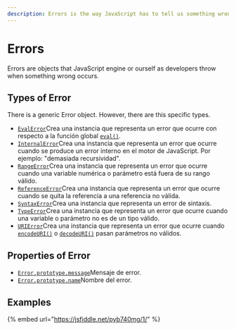 ```yaml
---
description: Errors is the way JavaScript has to tell us something wrong has occurred
---
```


# Errors

Errors are objects that JavaScript engine or ourself as developers throw when something wrong occurs.

## Types of Error

There is a generic Error object. However, there are this specific types.

* [`EvalError`](https://developer.mozilla.org/es/docs/Web/JavaScript/Referencia/Objetos_globales/EvalError)Crea una instancia que representa un error que ocurre con respecto a la función global [`eval()`](https://developer.mozilla.org/es/docs/Web/JavaScript/Referencia/Objetos_globales/eval).
* [`InternalError`](https://developer.mozilla.org/es/docs/Web/JavaScript/Referencia/Objetos_globales/InternalError)Crea una instancia que representa un error que ocurre cuando se produce un error interno en el motor de JavaScript. Por ejemplo: "demasiada recursividad".
* [`RangeError`](https://developer.mozilla.org/es/docs/Web/JavaScript/Referencia/RangeError)Crea una instancia que representa un error que ocurre cuando una variable numérica o parámetro está fuera de su rango válido.
* [`ReferenceError`](https://developer.mozilla.org/es/docs/Web/JavaScript/Referencia/Objetos_globales/ReferenceError)Crea una instancia que representa un error que ocurre cuando se quita la referencia a una referencia no válida.
* [`SyntaxError`](https://developer.mozilla.org/es/docs/Web/JavaScript/Referencia/Objetos_globales/SyntaxError)Crea una instancia que representa un error de sintaxis.
* [`TypeError`](https://developer.mozilla.org/es/docs/Web/JavaScript/Referencia/TypeError)Crea una instancia que representa un error que ocurre cuando una variable o parámetro no es de un tipo válido.
* [`URIError`](https://developer.mozilla.org/es/docs/Web/JavaScript/Referencia/Objetos_globales/URIError)Crea una instancia que representa un error que ocurre cuando [`encodeURI()`](https://developer.mozilla.org/es/docs/Web/JavaScript/Referencia/Objetos_globales/encodeURI) o [`decodeURI()`](https://developer.mozilla.org/es/docs/Web/JavaScript/Referencia/Objetos_globales/decodeURI) pasan parámetros no válidos.

## Properties of Error

* [`Error.prototype.message`](https://developer.mozilla.org/es/docs/Web/JavaScript/Referencia/Objetos_globales/Error/message)Mensaje de error.
* [`Error.prototype.name`](https://developer.mozilla.org/es/docs/Web/JavaScript/Referencia/Objetos_globales/Error/name)Nombre del error.

## Examples

{% embed url="https://jsfiddle.net/pyb740mg/1/" %}



















